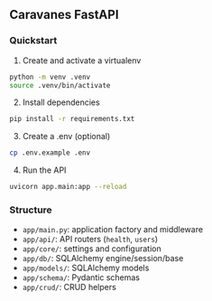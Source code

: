 ## Caravanes FastAPI

### Quickstart

1. Create and activate a virtualenv
```bash
python -m venv .venv
source .venv/bin/activate
```

2. Install dependencies
```bash
pip install -r requirements.txt
```

3. Create a .env (optional)
```bash
cp .env.example .env
```

4. Run the API
```bash
uvicorn app.main:app --reload
```

### Structure
- `app/main.py`: application factory and middleware
- `app/api/`: API routers (`health`, `users`)
- `app/core/`: settings and configuration
- `app/db/`: SQLAlchemy engine/session/base
- `app/models/`: SQLAlchemy models
- `app/schema/`: Pydantic schemas
- `app/crud/`: CRUD helpers

